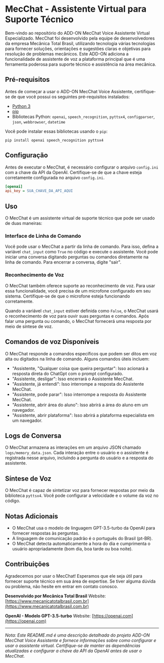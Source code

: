 # MecChat - Assistente Virtual para Suporte Técnico

Bem-vindo ao repositório do ADD-ON MecChat Voice Assistente Virtual Especializado. MecChat foi desenvolvido pela equipe de desenvolvedores da empresa Mecânica Total Brasil, utilizando tecnologia várias tecnologias para fornecer soluções, orientações e sugestões claras e objetivas para resolução de problemas mecânicos. Este ADD-ON adiciona a funcionalidade de assistente de voz a plataforma principal que é uma ferramenta poderosa para suporte técnico e assistência na área mecânica. 

## Pré-requisitos

Antes de começar a usar o ADD-ON MecChat Voice Assistente, certifique-se de que você possui os seguintes pré-requisitos instalados:

- [Python 3](https://www.python.org/downloads/)
- [pip](https://pip.pypa.io/en/stable/installation/)
- Bibliotecas Python: `openai`, `speech_recognition`, `pyttsx4`, `configparser`, `json`, `webbrowser`, `datetime`

Você pode instalar essas bibliotecas usando o `pip`:

```
pip install openai speech_recognition pyttsx4
```

## Configuração

Antes de executar o MecChat, é necessário configurar o arquivo `config.ini` com a chave da API da OpenAI. Certifique-se de que a chave esteja corretamente configurada no arquivo `config.ini`.

```ini
[openai]
api_key = SUA_CHAVE_DA_API_AQUI
```

## Uso

O MecChat é um assistente virtual de suporte técnico que pode ser usado de duas maneiras:

### Interface de Linha de Comando

Você pode usar o MecChat a partir da linha de comando. Para isso, defina a variável `chat_input` como `True` no código e execute o assistente. Você pode iniciar uma conversa digitando perguntas ou comandos diretamente na linha de comando. Para encerrar a conversa, digite "sair".

### Reconhecimento de Voz

O MecChat também oferece suporte ao reconhecimento de voz. Para usar essa funcionalidade, você precisa de um microfone configurado em seu sistema. Certifique-se de que o microfone esteja funcionando corretamente.

Quando a variável `chat_input` estiver definida como `False`, o MecChat usará o reconhecimento de voz para ouvir suas perguntas e comandos. Após falar uma pergunta ou comando, o MecChat fornecerá uma resposta por meio de síntese de voz.

## Comandos de voz Disponíveis

O MecChat responde a comandos específicos que podem ser ditos em voz alta ou digitados na linha de comando. Alguns comandos úteis incluem:

- "Assistente, "Qualquer coisa que queira perguntar": Isso acionará a resposta direta do ChatGpt com o prompt configurado.
- "Assistente, desligar": Isso encerrará o Assistente MecChat.
- "Assistente, já entendi": Isso interrompe a resposta do Assistente MecChat.
- "Assistente, pode parar": Isso interrompe a resposta do Assistente MecChat.
- "Assistente, abrir área do aluno": Isso abrirá a área do aluno em um navegador.
- "Assistente, abrir plataforma": Isso abrirá a plataforma especialista em um navegador.

## Logs de Conversa

O MecChat armazena as interações em um arquivo JSON chamado `logs/memory_data.json`. Cada interação entre o usuário e o assistente é registrada nesse arquivo, incluindo a pergunta do usuário e a resposta do assistente.

## Síntese de Voz

O MecChat é capaz de sintetizar voz para fornecer respostas por meio da biblioteca `pyttsx4`. Você pode configurar a velocidade e o volume da voz no código.

## Notas Adicionais

- O MecChat usa o modelo de linguagem GPT-3.5-turbo da OpenAI para fornecer respostas às perguntas.
- A linguagem de comunicação padrão é o português do Brasil (pt-BR).
- O MecChat detecta automaticamente a hora do dia e cumprimenta o usuário apropriadamente (bom dia, boa tarde ou boa noite).

## Contribuições

Agradecemos por usar o MecChat! Esperamos que ele seja útil para fornecer suporte técnico em sua área de expertise. Se tiver alguma dúvida ou problema, não hesite em entrar em contato conosco.

**Desenvolvido por Mecânica Total Brasil**
Website: [https://www.mecanicatotalbrasil.com.br](https://www.mecanicatotalbrasil.com.br)

**OpenAI - Modelo GPT-3.5-turbo**
Website: [https://openai.com](https://openai.com)

---

*Nota: Este README.md é uma descrição detalhada do projeto ADD-ON MecChat Voice Assistente e fornece informações sobre como configurar e usar o assistente virtual. Certifique-se de manter as dependências atualizadas e configurar a chave da API da OpenAI antes de usar o MecChat.*